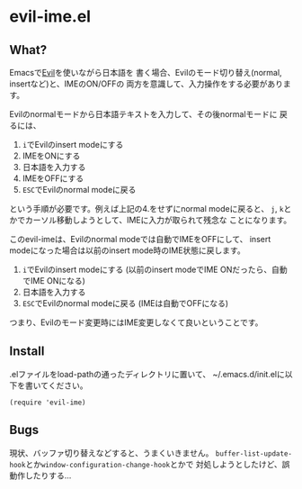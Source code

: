 # evil-ime.el

## What?

Emacsで[Evil](https://github.com/emacs-evil/evil)を使いながら日本語を
書く場合、Evilのモード切り替え(normal, insertなど)と、IMEのON/OFFの
両方を意識して、入力操作をする必要があります。

Evilのnormalモードから日本語テキストを入力して、その後normalモードに
戻るには、

1. `i`でEvilのinsert modeにする
2. IMEをONにする
3. 日本語を入力する
4. IMEをOFFにする
5. `ESC`でEvilのnormal modeに戻る

という手順が必要です。例えば上記の4.をせずにnormal modeに戻ると、
`j`, `k`とかでカーソル移動しようとして、IMEに入力が取られて残念な
ことになります。

このevil-imeは、Evilのnormal modeでは自動でIMEをOFFにして、
insert modeになった場合は以前のinsert mode時のIME状態に戻します。

1. `i`でEvilのinsert modeにする
   (以前のinsert modeでIME ONだったら、自動でIME ONになる)
2. 日本語を入力する
3. `ESC`でEvilのnormal modeに戻る
   (IMEは自動でOFFになる)

つまり、Evilのモード変更時にはIME変更しなくて良いということです。

## Install

.elファイルをload-pathの通ったディレクトリに置いて、
~/.emacs.d/init.elに以下を書いてください。

```
(require 'evil-ime)
```

## Bugs

現状、バッファ切り替えなどすると、うまくいきません。
`buffer-list-update-hook`とか`window-configuration-change-hook`とかで
対処しようとしたけど、誤動作したりする…
